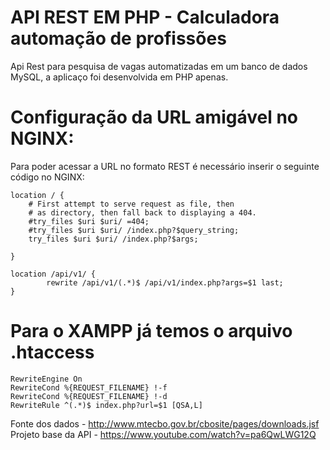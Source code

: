 # API REST EM PHP - Calculadora automação de profissões

Api Rest para pesquisa de vagas automatizadas em um banco de dados MySQL, a aplicaço foi desenvolvida em PHP apenas.

# Configuração da URL amigável no NGINX:

Para poder acessar a URL no formato REST é necessário inserir o seguinte código no NGINX:

```
location / {
    # First attempt to serve request as file, then
    # as directory, then fall back to displaying a 404.
    #try_files $uri $uri/ =404;
    #try_files $uri $uri/ /index.php?$query_string;
    try_files $uri $uri/ /index.php?$args;  
      
}

location /api/v1/ {
        rewrite /api/v1/(.*)$ /api/v1/index.php?args=$1 last;
}
```

# Para o XAMPP já temos o arquivo .htaccess

```
RewriteEngine On
RewriteCond %{REQUEST_FILENAME} !-f
RewriteCond %{REQUEST_FILENAME} !-d
RewriteRule ^(.*)$ index.php?url=$1 [QSA,L]
```

Fonte dos dados - http://www.mtecbo.gov.br/cbosite/pages/downloads.jsf
Projeto base da API - https://www.youtube.com/watch?v=pa6QwLWG12Q
